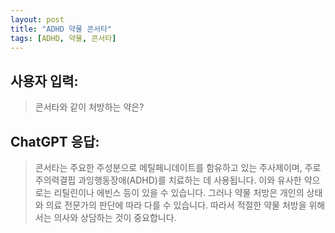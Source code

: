 ```yaml
---
layout: post
title: "ADHD 약물 콘서타"
tags: [ADHD, 약물, 콘서타]
---
```


## 사용자 입력:
> 콘서타와 같이 처방하는 약은?

## ChatGPT 응답:
> 콘서타는 주요한 주성분으로 메틸페니데이트를 함유하고 있는 주사제이며, 주로 주의력결핍 과잉행동장애(ADHD)를 치료하는 데 사용됩니다. 이와 유사한 약으로는 리틸린이나 에빈스 등이 있을 수 있습니다. 그러나 약물 처방은 개인의 상태와 의료 전문가의 판단에 따라 다를 수 있습니다. 따라서 적절한 약물 처방을 위해서는 의사와 상담하는 것이 중요합니다.

